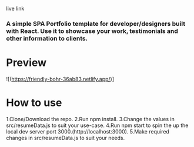 live link 



### A simple SPA Portfolio template for developer/designers built with React. Use it to showcase your work, testimonials and other information to clients.

# Preview

![(https://friendly-bohr-36ab83.netlify.app/)]

# How to use

1.Clone/Download the repo.
2.Run npm install.
3.Change the values in src/resumeData.js to suit your use-case.
4.Run npm start to spin the up the local dev server port 3000.(http://localhost:3000).
5.Make required changes in src/resumeData.js to suit your needs.


